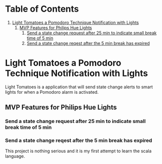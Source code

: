 
# Table of Contents

1.  [Light Tomatoes a Pomodoro Technique Notification with Lights](#org482b860)
    1.  [MVP Features for Philips Hue Lights](#orgbfd7d4e)
        1.  [Send a state change request after 25 min to indicate small break time of 5 min](#orgf5350f4)
        2.  [Send a state change reqest after the 5 min break has expired](#org021d3f7)


<a id="org482b860"></a>

# Light Tomatoes a Pomodoro Technique Notification with Lights

Light Tomatoes is a application that will send state change alerts to smart lights for when a Pomodoro alarm is activated.


<a id="orgbfd7d4e"></a>

## MVP Features for Philips Hue Lights


<a id="orgf5350f4"></a>

### Send a state change request after 25 min to indicate small break time of 5 min


<a id="org021d3f7"></a>

### Send a state change reqest after the 5 min break has expired

This project is nothing serious and it is my first attempt to learn the scala language.

